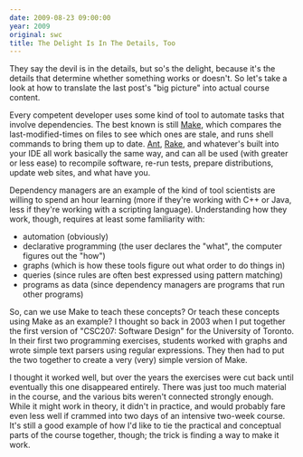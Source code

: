 ```yaml
---
date: 2009-08-23 09:00:00
year: 2009
original: swc
title: The Delight Is In The Details, Too
---
```

<p>They say the devil is in the details, but so's the delight, because it's the details that determine whether something works or doesn't. So let's take a look at how to translate the last post's "big picture" into actual course content.</p>
<p>Every competent developer uses some kind of tool to automate tasks that involve dependencies. The best known is still <a href="http://www.gnu.org/software/make/">Make</a>, which compares the last-modified-times on files to see which ones are stale, and runs shell commands to bring them up to date. <a href="http://ant.apache.org/">Ant</a>, <a href="http://rake.rubyforge.org/">Rake</a>, and whatever's built into your IDE all work basically the same way, and can all be used (with greater or less ease) to recompile software, re-run tests, prepare distributions, update web sites, and what have you.</p>
<p>Dependency managers are an example of the kind of tool scientists are willing to spend an hour learning (more if they're working with C++ or Java, less if they're working with a scripting language). Understanding how they work, though, requires at least some familiarity with:</p>
<ul>
<li>automation (obviously)</li>
<li>declarative programming (the user declares the "what", the computer figures out the "how")</li>
<li>graphs (which is how these tools figure out what order to do things in)</li>
<li>queries (since rules are often best expressed using pattern matching)</li>
<li>programs as data (since dependency managers are programs that run other programs)</li>
</ul>
<p>So, can we use Make to teach these concepts? Or teach these concepts using Make as an example? I thought so back in 2003 when I put together the first version of "CSC207: Software Design" for the University of Toronto. In their first two programming exercises, students worked with graphs and wrote simple text parsers using regular expressions. They then had to put the two together to create a very (very) simple version of Make.</p>
<p>I thought it worked well, but over the years the exercises were cut back until eventually this one disappeared entirely. There was just too much material in the course, and the various bits weren't connected strongly enough. While it might work in theory, it didn't in practice, and would probably fare even less well if crammed into two days of an intensive two-week course. It's still a good example of how I'd like to tie the practical and conceptual parts of the course together, though; the trick is finding a way to make it work.</p>
